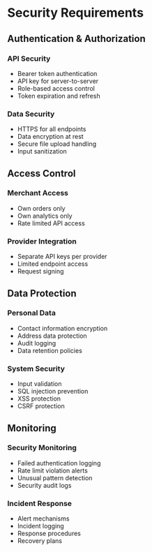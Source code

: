 # Security Requirements

## Authentication & Authorization

### API Security
- Bearer token authentication
- API key for server-to-server
- Role-based access control
- Token expiration and refresh

### Data Security
- HTTPS for all endpoints
- Data encryption at rest
- Secure file upload handling
- Input sanitization

## Access Control

### Merchant Access
- Own orders only
- Own analytics only
- Rate limited API access

### Provider Integration
- Separate API keys per provider
- Limited endpoint access
- Request signing

## Data Protection

### Personal Data
- Contact information encryption
- Address data protection
- Audit logging
- Data retention policies

### System Security
- Input validation
- SQL injection prevention
- XSS protection
- CSRF protection

## Monitoring

### Security Monitoring
- Failed authentication logging
- Rate limit violation alerts
- Unusual pattern detection
- Security audit logs

### Incident Response
- Alert mechanisms
- Incident logging
- Response procedures
- Recovery plans

